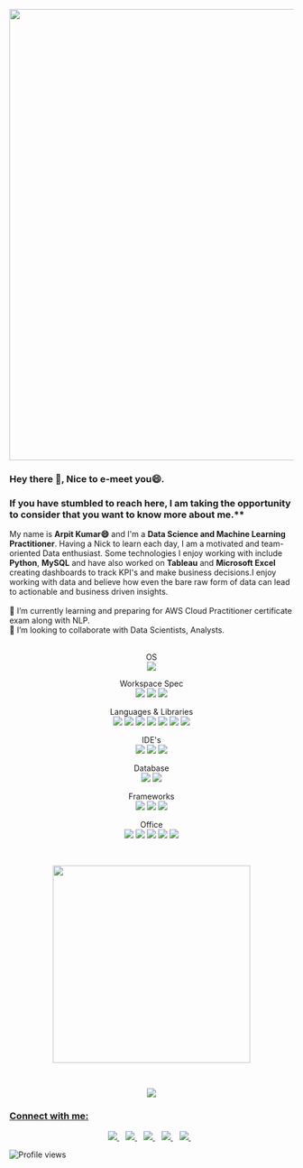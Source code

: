 <p align='center'>
  <img src="https://miro.medium.com/max/1400/1*-Lrr4iOC088p8xV0ZkRfKQ.png" width="800"
</p><br>
  
### Hey there 👋, Nice to e-meet you😄.<br>
### If you have stumbled to reach here, I am taking the opportunity to consider that you want to know more about me.**<br>

My name is **Arpit Kumar😄** and I'm a **Data Science and Machine Learning Practitioner**. Having a Nick to learn each day, I am a motivated and team-oriented Data enthusiast. Some technologies I enjoy working with include **Python**, **MySQL** and have also worked on **Tableau** and **Microsoft Excel** creating dashboards to track KPI's and make business decisions.I enjoy working with data and believe how even the bare raw form of data can lead to actionable and business driven insights.<br><br>
🔭 I’m currently learning and preparing for AWS Cloud Practitioner certificate exam along with NLP.<br>
👯 I’m looking to collaborate with Data Scientists, Analysts.<br><br>
<p align='center'>
  OS<br>
<img src="https://img.shields.io/badge/Windows-0078D6?style=for-the-badge&logo=windows&logoColor=white}" />
</p>
<p align='center'>
  Workspace Spec<br>
  <img src="https://img.shields.io/badge/Intel-Core_i5_10th-0071C5?style=for-the-badge&logo=intel&logoColor=white}" />
  <img src="https://img.shields.io/badge/RAM-16GB-%230071C5.svg?&style=for-the-badge&logoColor=white" />
  <img src="https://img.shields.io/badge/nvidia-gtx%201650-%2376B900.svg?&style=for-the-badge&logo=nvidia&logoColor=white" />
</p>
<p align='center'>
  Languages & Libraries<br>
  <img src="https://img.shields.io/badge/Python-FFD43B?style=for-the-badge&logo=python&logoColor=darkgreen}" />
  <img src="https://img.shields.io/badge/Numpy-777BB4?style=for-the-badge&logo=numpy&logoColor=white}" />
  <img src="https://img.shields.io/badge/Pandas-2C2D72?style=for-the-badge&logo=pandas&logoColor=white}" />
  <img src="https://img.shields.io/badge/Plotly-239120?style=for-the-badge&logo=plotly&logoColor=white}" />
  <img src="https://img.shields.io/badge/Keras-D00000?style=for-the-badge&logo=Keras&logoColor=white}" />
  <img src="https://img.shields.io/badge/HTML-239120?style=for-the-badge&logo=html5&logoColor=white}" />
  <img src="https://img.shields.io/badge/CSS-239120?&style=for-the-badge&logo=css3&logoColor=white}" />
</p>
<p align='center'>
  IDE's<br>
  <img src="https://img.shields.io/badge/Spyder-838485?style=for-the-badge&logo=spyder%20ide&logoColor=maroon}" />
  <img src="https://img.shields.io/badge/Colab-F9AB00?style=for-the-badge&logo=googlecolab&color=525252}" />
  <img src="https://img.shields.io/badge/Visual_Studio_Code-0078D4?style=for-the-badge&logo=visual%20studio%20code&logoColor=white}" />
 </p>
<p align='center'>
  Database<br>
  <img src="https://img.shields.io/badge/MySQL-00000F?style=for-the-badge&logo=mysql&logoColor=white}" />
  <img src="https://img.shields.io/badge/PostgreSQL-316192?style=for-the-badge&logo=postgresql&logoColor=white}" />
 </p>
<p align='center'>
  Frameworks<br>
  <img src="https://img.shields.io/badge/Jupyter-F37626.svg?&style=for-the-badge&logo=Jupyter&logoColor=white}" />
  <img src="https://img.shields.io/badge/Flask-000000?style=for-the-badge&logo=flask&logoColor=white}" />
  <img src="https://img.shields.io/badge/conda-342B029.svg?&style=for-the-badge&logo=anaconda&logoColor=white}" />
 </p>
<p align='center'>
  Office<br>
 <img src="https://img.shields.io/badge/Microsoft_Excel-217346?style=for-the-badge&logo=microsoft-excel&logoColor=white}" />
 <img src="https://img.shields.io/badge/Microsoft_PowerPoint-B7472A?style=for-the-badge&logo=microsoft-powerpoint&logoColor=white}" />
 <img src="https://img.shields.io/badge/Microsoft_Word-2B579A?style=for-the-badge&logo=microsoft-word&logoColor=white}" />
 <img src="https://img.shields.io/badge/Microsoft_Office-D83B01?style=for-the-badge&logo=microsoft-office&logoColor=white}" />
 <img src="https://img.shields.io/badge/Google%20Sheets-34A853?style=for-the-badge&logo=google-sheets&logoColor=white}" /><br>
</p><br>

<p align='center'>
  <a href="#"><img src="https://github-readme-stats.vercel.app/api?username=Arpitkr95&show_icons=true&count_private=true&theme=buefy" width="350"></a>  
</p><br>

<p align='center'>
  <a href="#"><img src="https://github-readmestats.vercel.app/api/top-langs/?username=Arpitkr95&layout=compact&theme=buefy")](https://github.com/Arpitkr95/github-readme-stats)
</p><br>

### Connect with me:<br>
<p align='center'>
  <a href="https://github.com/Arpitkr95" />
    <img src="https://img.shields.io/badge/GitHub-100000?style=for-the-badge&logo=github&logoColor=white" />
  </a>&nbsp;&nbsp;
  <a href="https://www.linkedin.com/in/arpitkumar2505/">
    <img src="https://img.shields.io/badge/linkedin-%230077B5.svg?&style=for-the-badge&logo=linkedin&logoColor=white" />
  </a>&nbsp;&nbsp;
  <a href="https://www.instagram.com/arpit_kr_25/">
    <img src="https://img.shields.io/badge/instagram-%23E4405F.svg?&style=for-the-badge&logo=instagram&logoColor=white" />        
  </a>&nbsp;&nbsp;
  <a href="https://www.facebook.com/arpit.kumar.57">
    <img src="https://img.shields.io/badge/Facebook-1877F2?style=for-the-badge&logo=facebook&logoColor=white" />
  </a>&nbsp;&nbsp;
  <a href="https://www.kaggle.com/arpikr">
    <img src="https://img.shields.io/badge/Kaggle-20BEFF?style=for-the-badge&logo=Kaggle&logoColor=white" />
  </a>&nbsp;&nbsp;
<br>

![Profile views](https://gpvc.arturio.dev/Arpitkr95)  
